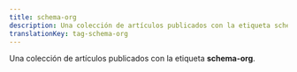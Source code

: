 ```yaml
---
title: schema-org
description: Una colección de artículos publicados con la etiqueta schema-org.
translationKey: tag-schema-org
---
```

Una colección de artículos publicados con la etiqueta **schema-org**.
